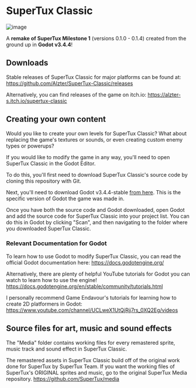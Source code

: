 # SuperTux Classic
![image](https://user-images.githubusercontent.com/22513909/232307779-84da1d99-af0f-436a-a86e-2a59a986bb5b.png)

A **remake of SuperTux Milestone 1** (versions 0.1.0 - 0.1.4) created from the ground up in **Godot v3.4.4**!

## Downloads
Stable releases of SuperTux Classic for major platforms can be found at: https://github.com/Alzter/SuperTux-Classic/releases

Alternatively, you can find releases of the game on itch.io: https://alzter-s.itch.io/supertux-classic

## Creating your own content
Would you like to create your own levels for SuperTux Classic?
What about replacing the game's textures or sounds, or even creating custom enemy types or powerups?

If you would like to modify the game in any way, you'll need to open SuperTux Classic in the Godot Editor.

To do this, you'll first need to download SuperTux Classic's source code by cloning this repository with Git.

Next, you'll need to download Godot v3.4.4-stable [from here](https://downloads.tuxfamily.org/godotengine/3.4.4). This is the specific version of Godot the game was made in.

Once you have both the source code and Godot downloaded, open Godot and add the source code for SuperTux Classic into your project list. You can do this in Godot by clicking "Scan", and then navigating to the folder where you downloaded SuperTux Classic.

### Relevant Documentation for Godot

To learn how to use Godot to modify SuperTux Classic, you can read the official Godot documentation here: https://docs.godotengine.org/ 

Alternatively, there are plenty of helpful YouTube tutorials for Godot you can watch to learn how to use the engine! https://docs.godotengine.org/en/stable/community/tutorials.html

I personally recommend Game Endavour's tutorials for learning how to create 2D platformers in Godot: https://www.youtube.com/channel/UCLweX1UtQjRjj7rs_0XQ2Eg/videos

## Source files for art, music and sound effects
The "Media" folder contains working files for every remastered sprite, music track and sound effect in SuperTux Classic.

The remastered assets in SuperTux Classic build off of the original work done for SuperTux by SuperTux Team. If you want the working files of SuperTux's ORIGINAL sprites and music, go to the original SuperTux Media repository. https://github.com/SuperTux/media

